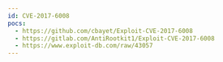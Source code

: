 ```yaml
---
id: CVE-2017-6008
pocs:
  - https://github.com/cbayet/Exploit-CVE-2017-6008
  - https://gitlab.com/AntiRootkit1/Exploit-CVE-2017-6008
  - https://www.exploit-db.com/raw/43057
---
```

